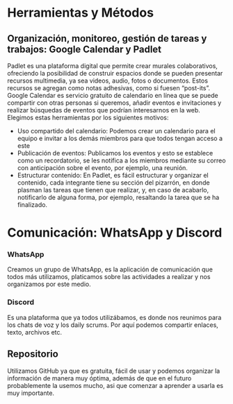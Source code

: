 # Herramientas y Métodos

## Organización, monitoreo, gestión de tareas y trabajos: Google Calendar y Padlet
Padlet es una plataforma digital que permite crear murales colaborativos, ofreciendo la posibilidad de construir espacios donde se pueden presentar recursos multimedia, ya sea videos, audio, fotos o documentos. Estos recursos se agregan como notas adhesivas, como si fuesen “post-its”. Google Calendar es servicio gratuito de calendario en línea que se puede compartir con otras personas si queremos, añadir eventos e invitaciones y realizar búsquedas de eventos que podrían interesarnos en la web.
Elegimos estas herramientas por los siguientes motivos:

- Uso compartido del calendario: Podemos crear un calendario para el equipo e invitar a los demás miembros para que todos tengan acceso a este
- Publicación de eventos: Publicamos los eventos y esto se establece como un recordatorio, se les notifica a los miembros mediante su correo con anticipación sobre el evento, por ejemplo, una reunión.
- Estructurar contenido: En Padlet, es fácil estructurar y organizar el contenido, cada integrante tiene su sección del pizarrón, en donde plasman las tareas que tienen que realizar, y, en caso de acabarlo, notificarlo de alguna forma, por ejemplo, resaltando la tarea que se ha finalizado.

# Comunicación: WhatsApp y Discord
### WhatsApp
Creamos un grupo de WhatsApp, es la aplicación de comunicación que todos más utilizamos, platicamos sobre las actividades a realizar y nos organizamos por este medio.

### Discord
Es una plataforma que ya todos utilizábamos, es donde nos reunimos para los chats de voz y los daily scrums. Por aquí podemos compartir enlaces, texto, archivos etc.

## Repositorio
Utilizamos GitHub ya que es gratuita, fácil de usar y podemos organizar la información de manera muy óptima, además de que en el futuro probablemente la usemos mucho, asi que comenzar a aprender a usarla es muy importante.
